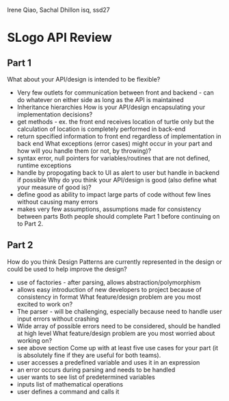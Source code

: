 Irene Qiao, Sachal Dhillon
isq, ssd27
# SLogo API Review
## Part 1
What about your API/design is intended to be flexible?
* Very few outlets for communication between front and backend - can do whatever on either side as long as the API is maintained
* Inheritance hierarchies
How is your API/design encapsulating your implementation decisions?
* get methods - ex. the front end receives location of turtle only but the calculation of location is completely performed in back-end
* return specified information to front end regardless of implementation in back end
What exceptions (error cases) might occur in your part and how will you handle them (or not, by throwing)?
* syntax error, null pointers for variables/routines that are not defined, runtime exceptions
* handle by propogating back to UI as alert to user but handle in backend if possible
Why do you think your API/design is good (also define what your measure of good is)?
* define good as ability to impact large parts of code without few lines without causing many errors
* makes very few assumptions, assumptions made for consistency between parts
Both people should complete Part 1 before continuing on to Part 2.

## Part 2
How do you think Design Patterns are currently represented in the design or could be used to help improve the design?
* use of factories - after parsing, allows abstraction/polymorphism
* allows easy introduction of new developers to project because of consistency in format
What feature/design problem are you most excited to work on?
* The parser - will be challenging, especially because need to handle user input errors without crashing
* Wide array of possible errors need to be considered, should be handled at high level
What feature/design problem are you most worried about working on?
* see above section
Come up with at least five use cases for your part (it is absolutely fine if they are useful for both teams).
* user accesses a predefined variable and uses it in an expression
* an error occurs during parsing and needs to be handled
* user wants to see list of predetermined variables
* inputs list of mathematical operations
* user defines a command and calls it